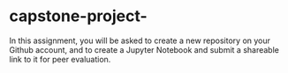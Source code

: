 # capstone-project-
In this assignment, you will be asked to create a new repository on your Github account, and to create a Jupyter Notebook and submit a shareable link to it for peer evaluation.
